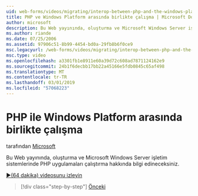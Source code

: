 ```yaml
---
uid: web-forms/videos/migrating/interop-between-php-and-the-windows-platform
title: PHP ve Windows Platform arasında birlikte çalışma | Microsoft Docs
author: microsoft
description: Bu Web yayınında, oluşturma ve Microsoft Windows Server işletim sistemlerinde PHP uygulamaları çalıştırma hakkında bilgi edineceksiniz.
ms.author: riande
ms.date: 07/25/2006
ms.assetid: 97906c51-8b99-4454-bd0a-29fb8b6f0ce9
msc.legacyurl: /web-forms/videos/migrating/interop-between-php-and-the-windows-platform
msc.type: video
ms.openlocfilehash: a3301fb1e8911e60a39d72c608ad7871124162e9
ms.sourcegitcommit: 24b1f6decbb17bb22a45166e5fdb0845c65af498
ms.translationtype: MT
ms.contentlocale: tr-TR
ms.lasthandoff: 03/01/2019
ms.locfileid: "57068223"
---
```

<a name="interop-between-php-and-the-windows-platform"></a>PHP ile Windows Platform arasında birlikte çalışma
====================
tarafından [Microsoft](https://github.com/microsoft)

Bu Web yayınında, oluşturma ve Microsoft Windows Server işletim sistemlerinde PHP uygulamaları çalıştırma hakkında bilgi edineceksiniz.

[&#9654;(64 dakika) videosunu izleyin](https://channel9.msdn.com/Blogs/ASP-NET-Site-Videos/interop-between-php-and-the-windows-platform)

> [!div class="step-by-step"]
> [Önceki](introduction-to-aspnet-for-coldfusion-developers-building-an-aspnet-application.md)
